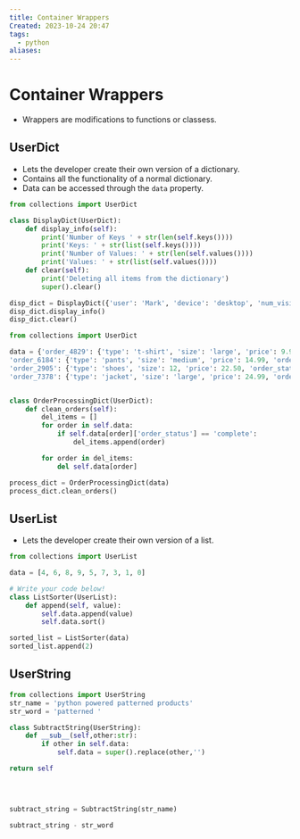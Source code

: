 ```yaml
---
title: Container Wrappers
Created: 2023-10-24 20:47
tags:
  - python
aliases:
---
```

# Container Wrappers
- Wrappers are modifications to functions or classess.


## UserDict
- Lets the developer create their own version of a dictionary.
- Contains all the functionality of a normal dictionary.
- Data can be accessed through the `data` property.
```Python
from collections import UserDict

class DisplayDict(UserDict):
	def display_info(self):
		print('Number of Keys ' + str(len(self.keys())))
		print('Keys: ' + str(list(self.keys())))
		print('Number of Values: ' + str(len(self.values())))
		print('Values: ' + str(list(self.values())))
	def clear(self):
		print('Deleting all items from the dictionary')
		super().clear()

disp_dict = DisplayDict({'user': 'Mark', 'device': 'desktop', 'num_visits': 37})
disp_dict.display_info()
disp_dict.clear()
```

```Python
from collections import UserDict

data = {'order_4829': {'type': 't-shirt', 'size': 'large', 'price': 9.99, 'order_status': 'processing'},
'order_6184': {'type': 'pants', 'size': 'medium', 'price': 14.99, 'order_status': 'complete'},
'order_2905': {'type': 'shoes', 'size': 12, 'price': 22.50, 'order_status': 'complete'},
'order_7378': {'type': 'jacket', 'size': 'large', 'price': 24.99, 'order_status': 'processing'}}


class OrderProcessingDict(UserDict):
	def clean_orders(self):
		del_items = []
		for order in self.data:
			if self.data[order]['order_status'] == 'complete':
				del_items.append(order)

		for order in del_items:
			del self.data[order]

process_dict = OrderProcessingDict(data)
process_dict.clean_orders()
```
## UserList
- Lets the developer create their own version of a list.
```Python
from collections import UserList

data = [4, 6, 8, 9, 5, 7, 3, 1, 0]

# Write your code below!
class ListSorter(UserList):
	def append(self, value):
		self.data.append(value)
		self.data.sort()

sorted_list = ListSorter(data)
sorted_list.append(2)
```

## UserString

```Python
from collections import UserString
str_name = 'python powered patterned products'
str_word = 'patterned '

class SubtractString(UserString):
	def __sub__(self,other:str):
		if other in self.data:
			self.data = super().replace(other,'')

return self

  
  

subtract_string = SubtractString(str_name)

subtract_string - str_word
```


